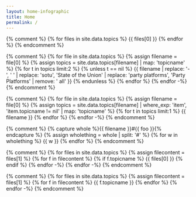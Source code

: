 ```yaml
---
layout: home-infographic
title: Home
permalink: /
---
```


{% comment %}
{% for files in site.data.topics %}
{{ files[0] }}
{% endfor %}
{% endcomment %}

{% comment %}
{% for file in site.data.topics %}
{% assign filename = file[0] %}
{% assign topics = site.data.topics[filename] | map: 'topicname' %}
{% for t in topics limit:2 %}
{% unless t == nil %}
{{ filename | replace: '-', ' ' | replace: 'sotu', 'State of the Union' | replace: 'party platforms', 'Party Platforms' | remove: ' all' }}
{% endunless %}
{% endfor %}
{% endfor -%}
{% endcomment %}

{% comment %}
{% for file in site.data.topics %}
{% assign filename = file[0] %}
{% assign topics = site.data.topics[filename] | where_exp: 'item', 'item.topicname != nil' | map: 'topicname' %}
{% for t in topics limit:1 %}
{{ filename }}
{% endfor %}
{% endfor -%}
{% endcomment %}


{% comment %}
{% capture whole %}{{ filename }}#{{ foo }}{% endcapture %}
{% assign wholething = whole | split: '#' %}
{% for w in wholething %}
{{ w }}
{% endfor %}
{% endcomment %}

{% comment %}
{% for files in site.data.topics %}
{% assign filecontent = files[1] %}
{% for f in filecontent %}
{% if f.topicname %}
{{ files[0] }}
{% endif %}
{% endfor -%}
{% endfor -%}
{% endcomment %}

{% comment %}
{% for files in site.data.topics %}
{% assign filecontent = files[1] %}
{% for f in filecontent %}
{{ f.topicname }}
{% endfor %}
{% endfor -%}
{% endcomment %}